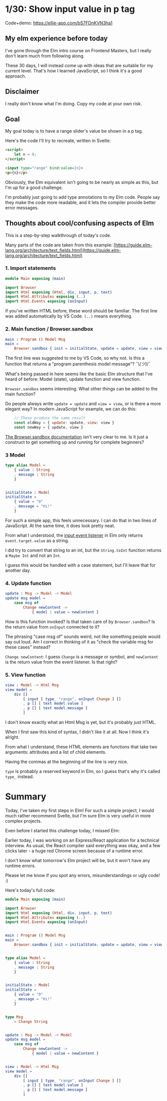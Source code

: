 # 1/30: Show input value in p tag

Code+demo: https://ellie-app.com/bS7FDnKVN3ha1

## My elm experience before today

I've gone through the Elm intro course on Frontend Masters, but I really don't learn much from following along.

These 30 days, I will instead come up with ideas that are suitable for my current level. That's how I learned JavaScript, so I think it's a good approach.

## Disclaimer

I really don't know what I'm doing. Copy my code at your own risk.

## Goal

My goal today is to have a range slider's value be shown in a p tag.

Here's the code I'll try to recreate, written in Svelte:

```html
<script>
	let n = 0;
</script>

<input type="range" bind:value={n}>
<p>{n}</p>
```

Obviously, the Elm equivalent isn't going to be nearly as simple as this, but I'm up for a good challenge.

I'm probably just going to add type annotations to my Elm code. People say they make the code more readable, and it lets the compiler provide better error messages.

## Thoughts about cool/confusing aspects of Elm

This is a step-by-step walkthrough of today's code.

Many parts of the code are taken from this example: [https://guide.elm-lang.org/architecture/text_fields.html](https://guide.elm-lang.org/architecture/text_fields.html)

### 1. Import statements
```elm
module Main exposing (main)

import Browser
import Html exposing (Html, div, input, p, text)
import Html.Attributes exposing (..)
import Html.Events exposing (onInput)
```

if you've written HTML before, these word should be familiar. The first line was added automatically by VS Code. `(..)` means everything.

### 2. Main function / Browser.sandbox

```elm
main : Program () Model Msg
main =
    Browser.sandbox { init = initialState, update = update, view = view }
```

The first line was suggested to me by VS Code, so why not. Is this a function that returns a "program parenthesis model message"? ¯\\_(ツ)_/¯

What's being passed in here seems like the basic Elm structure that I've heard of before: Model (state), update function and view function.

`Browser.sandbox` seems interesting. What other things can be added to the main function?

Do people always write `update = update` and `view = view`, or is there a more elegant way? In modern JavaScript for example, we can do this:
```javascript
	// These produce the same result
	const oldWay = { update: update, view: view }
	const newWay = { update, view }
``` 

[The Browser.sandbox documentation](https://package.elm-lang.org/packages/elm/browser/latest/Browser) isn't very clear to me. Is it just a construct to get something up and running for complete beginners?

### 3 Model

```elm
type alias Model =
    { value : String
    , message : String
    }


initialState : Model
initialState =
    { value = "0"
    , message = "Hi!"
    }
```
For such a simple app, this feels unnecessary. I can do that in two lines of JavaScript. At the same time, it does look pretty neat.

From what I understood, the [input event listener](https://package.elm-lang.org/packages/elm/html/latest/Html-Events) in Elm only returns `event.target.value` as a string.

I did try to convert that string to an int, but the `String.toInt` function returns a `Maybe Int` and not an `Int`. 

I guess this would be handled with a case statement, but I'll leave that for another day.

### 4. Update function

```elm
update : Msg -> Model -> Model
update msg model =
    case msg of
        Change newContent ->
            { model | value = newContent }
```

How is this function invoked? Is that taken care of by `Browser.sandbox`? Is the return value from `onInput` connected to it?

The phrasing "case msg of" sounds weird, not like something people would say out loud. Am I correct in thinking of it as "check the variable msg for these cases" instead?

`Change newContent`: I guess `Change` is a message or symbol, and `newContent` is the return value from the event listener. Is that right?

### 5. View function

```elm
view : Model -> Html Msg
view model =
    div []
        [ input [ type_ "range", onInput Change ] []
        , p [] [ text model.value ]
        , p [] [ text model.message ]
        ]
```

I don't know exactly what an Html Msg is yet, but it's probably just HTML.

When I first saw this kind of syntax, I didn't like it at all. Now I think it's alright.

From what I understand, these HTML elements are functions that take two arguments: attributes and a list of child elements.

Having the commas at the beginning of the line is very nice.

`type` is probably a reserved keyword in Elm, so I guess that's why it's called `type_` instead.

# Summary

Today, I've taken my first steps in Elm! For such a simple project, I would much rather recommend Svelte, but I'm sure Elm is very useful in more complex projects.

Even before I started this challenge today, I missed Elm:

Earlier today, I was working on an Express/React application for a technical interview. As usual, the React compiler said everything was okay, and a few clicks later - a huge red Chrome screen because of a runtime error.

I don't know what tomorrow's Elm project will be, but it won't have any runtime errors.

Please let me know if you spot any errors, misunderstandings or ugly code! :)

Here's today's full code:

```elm
module Main exposing (main)

import Browser
import Html exposing (Html, div, input, p, text)
import Html.Attributes exposing (..)
import Html.Events exposing (onInput)


main : Program () Model Msg
main =
    Browser.sandbox { init = initialState, update = update, view = view }


type alias Model =
    { value : String
    , message : String
    }


initialState : Model
initialState =
    { value = "0"
    , message = "Hi!"
    }


type Msg
    = Change String


update : Msg -> Model -> Model
update msg model =
    case msg of
        Change newContent ->
            { model | value = newContent }


view : Model -> Html Msg
view model =
    div []
        [ input [ type_ "range", onInput Change ] []
        , p [] [ text model.value ]
        , p [] [ text model.message ]
        ]
```